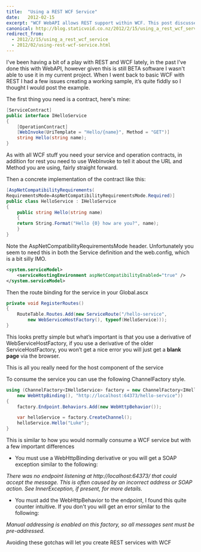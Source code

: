 ```yaml
---
title:  "Using a REST WCF Service"
date:   2012-02-15
excerpt: "WCF WebAPI allows REST support within WCF. This post discusses some of the gotchas of building REST services with WCF and provides a simple tutorial for creating a basic WCF REST service."
canonical: http://blog.staticvoid.co.nz/2012/2/15/using_a_rest_wcf_service
redirect_from:
  - 2012/2/15/using_a_rest_wcf_service
  - 2012/02/using-rest-wcf-service.html
---
```

I've been having a bit of a play with REST and WCF lately, in the past I've done this with WebAPI, however given this is still BETA software I wasn't able to use it in my current project. When I went back to basic WCF with REST I had a few issues creating a working sample, it’s quite fiddly so I thought I would post the example.

The first thing you need is a contract, here's mine:

``` csharp
[ServiceContract]
public interface IHelloService
{
	[OperationContract]
	[WebInvoke(UriTemplate = "Hello/{name}", Method = "GET")]
	string Hello(string name);
}
```

As with all WCF stuff you need your service and operation contracts, in addition for rest you need to use WebInvoke to tell it about the URL and Method you are using, fairly straight forward.

Then a concrete implementation of the contract like this:

```csharp
[AspNetCompatibilityRequirements(
RequirementsMode=AspNetCompatibilityRequirementsMode.Required)]
public class HelloService : IHelloService
{
	public string Hello(string name)
	{
	return String.Format("Hello {0} how are you?", name);
	}
}
```


Note the AspNetCompatibilityRequirementsMode header. Unfortunately you seem to
need this in both the Service definition and the web.config, which is a bit
silly IMO.

``` xml
<system.serviceModel>
	<serviceHostingEnvironment aspNetCompatibilityEnabled="true" />
</system.serviceModel>
```

Then the route binding for the service in your Global.ascx

```csharp
private void RegisterRoutes()
{
	RouteTable.Routes.Add(new ServiceRoute("/hello-service",
		new WebServiceHostFactory(), typeof(HelloService)));
}
```

This looks pretty simple but what’s important is that you use a derivative of WebServiceHostFactory, if you use a derivative of the older ServiceHostFactory, you won’t get a nice error you will just get a **blank page** via the browser.

This is all you really need for the host component of the service

To consume the service you can use the following ChannelFactory style.

``` csharp
using (ChannelFactory<IHelloService> factory = new ChannelFactory<IHelloService>(
	new WebHttpBinding(), "http://localhost:64373/hello-service"))
{
	factory.Endpoint.Behaviors.Add(new WebHttpBehavior());

	var helloService = factory.CreateChannel();
	helloService.Hello("Luke");
}
```


This is similar to how you would
normally consume a WCF service but with a few important differences

 - You must use a WebHttpBinding derivative or you will get a SOAP exception similar to the following:

 *There was no endpoint listening at
http://localhost:64373/ that could accept the message. This is often caused by
an incorrect address or SOAP action. See InnerException, if present, for more
details.*

 - You must add the WebHttpBehavior to the endpoint, I found this quite counter intuitive. If you don't you will get an error similar to the following:

 *Manual addressing is enabled on this factory, so all messages sent must be pre-addressed.*


Avoiding these gotchas will let you create REST services with WCF
